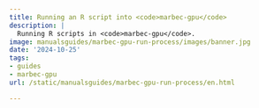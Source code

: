 ```yaml
---
title: Running an R script into <code>marbec-gpu</code>
description: |
  Running R scripts in <code>marbec-gpu</code>.
image: manualsguides/marbec-gpu-run-process/images/banner.jpg
date: '2024-10-25'
tags:
- guides
- marbec-gpu
url: /static/manualsguides/marbec-gpu-run-process/en.html

---
```

